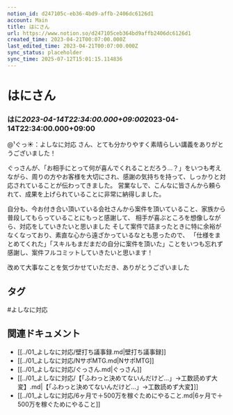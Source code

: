```yaml
---
notion_id: d247105c-eb36-4bd9-affb-2406dc6126d1
account: Main
title: はにさん
url: https://www.notion.so/d247105ceb364bd9affb2406dc6126d1
created_time: 2023-04-21T00:07:00.000Z
last_edited_time: 2023-04-21T00:07:00.000Z
sync_status: placeholder
sync_time: 2025-07-12T15:01:15.114836
---
```

# はにさん

### **はに*****2023-04-14T22:34:00.000+09:00*****2023-04-14T22:34:00.000+09:00**
@¹ぐっ☀：よしなに対応 さん、とても分かりやすく素晴らしい講義をありがとうございました！

ぐっさんが、「お相手にとって何が喜んでくれることだろう…？」をいつも考えながら、周りの方やお客様を大切にされ、感謝の気持ちを持って、しっかりと対応されていることが伝わってきました。
営業なしで、こんなに皆さんから頼られて、成果を上げられていることに非常に納得しました。

自分も、今お付き合い頂いている会社さんから案件を頂いていること、家族から普段してもらっていることにもっと感謝して、
相手が喜ぶところを想像しながら、対応をしていきたいと思いました
そして案件で詰まったときに特に余裕がなくなっており、素直な心から遠ざかっているなとも思ったので、
「仕様をまとめてくれた」「スキルもまだまだの自分に案件を頂いた」ことをいつも忘れず感謝し、案件フルコミットしていきたいと思います！

改めて大事なことを気づかせていただき、ありがとうございました

## タグ

#よしなに対応 

## 関連ドキュメント

- [[../01_よしなに対応/壁打ち議事録.md|壁打ち議事録]]
- [[../01_よしなに対応/NサポMTG.md|NサポMTG]]
- [[../01_よしなに対応/ぐっさん.md|ぐっさん]]
- [[../01_よしなに対応/【「ふわっと決めてないんだけど…」→工数読めず大変】.md|【「ふわっと決めてないんだけど…」→工数読めず大変】]]
- [[../01_よしなに対応/6ヶ月で＋500万を稼ぐためにやること.md|6ヶ月で＋500万を稼ぐためにやること]]
